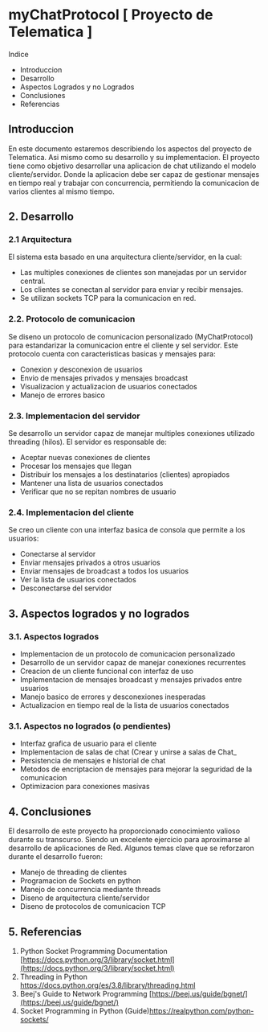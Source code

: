 # myChatProtocol [ Proyecto de Telematica ]

Indice
- Introduccion
- Desarrollo
- Aspectos Logrados y no Logrados
- Conclusiones
- Referencias


## Introduccion
En este documento estaremos describiendo los aspectos del proyecto de Telematica. Asi mismo como su desarrollo y su implementacion. El proyecto tiene como objetivo desarrollar una aplicacion de chat utilizando el modelo cliente/servidor. Donde la aplicacion debe ser capaz de gestionar mensajes en tiempo real y trabajar con concurrencia, permitiendo la comunicacion de varios clientes al mismo tiempo.


## 2. Desarrollo
### 2.1  Arquitectura
El sistema esta basado en una arquitectura cliente/servidor, en la cual:
- Las multiples conexiones de clientes son manejadas por un servidor central.
- Los clientes se conectan al servidor para enviar y recibir mensajes.
- Se utilizan sockets TCP para la comunicacion en red.

### 2.2. Protocolo de comunicacion 
Se diseno un protocolo de comunicacion personalizado (MyChatProtocol) para estandarizar la comunicacion entre el cliente y sel servidor. Este protocolo cuenta con caracteristicas basicas y mensajes para:
- Conexion y desconexion de usuarios
- Envio de mensajes privados y mensajes broadcast
- Visualizacion y actualizacion de usuarios conectados
- Manejo de errores basico

### 2.3. Implementacion del servidor
Se desarrollo un servidor capaz de manejar multiples conexiones utilizado threading (hilos). El servidor es responsable de:
- Aceptar nuevas conexiones de clientes
- Procesar los mensajes que llegan
- Distribuir los mensajes a los destinatarios (clientes) apropiados
- Mantener una lista de usuarios conectados
- Verificar que no se repitan nombres de usuario

### 2.4. Implementacion del cliente
Se creo un cliente con una interfaz basica de consola que permite a los usuarios:
- Conectarse al servidor
- Enviar mensajes privados a otros usuarios
- Enviar mensajes de broadcast a todos los usuarios
- Ver la lista de usuarios conectados
- Desconectarse del servidor


## 3. Aspectos logrados y no logrados
### 3.1. Aspectos logrados
- Implementacion de un protocolo de comunicacion personalizado
- Desarrollo de un servidor capaz de manejar conexiones recurrentes
- Creacion de un cliente funcional con interfaz de uso
- Implementacion de mensajes broadcast y mensajes privados entre usuarios
- Manejo basico  de errores y desconexiones inesperadas
- Actualizacion en tiempo real de la lista de usuarios conectados

### 3.1. Aspectos no logrados (o pendientes)
- Interfaz grafica de usuario para el cliente
- Implementacion de salas de chat (Crear y unirse a salas de Chat_
- Persistencia de mensajes e historial de chat
- Metodos de encriptacion de mensajes para mejorar la seguridad de la comunicacion
- Optimizacion para conexiones masivas

## 4. Conclusiones

El desarrollo de este proyecto ha proporcionado conocimiento valioso durante su transcurso. Siendo un excelente ejercicio para aproximarse al desarrollo de aplicaciones de Red. Algunos temas clave que se reforzaron durante el desarrollo fueron:
- Manejo de threading de clientes
- Programacion de Sockets en python
- Manejo de concurrencia mediante threads
- Diseno de arquitectura cliente/servidor
- Diseno de protocolos de comunicacion TCP

## 5. Referencias
1. Python Socket Programming Documentation [https://docs.python.org/3/library/socket.html](https://docs.python.org/3/library/socket.html)
2. Threading in Python https://docs.python.org/es/3.8/library/threading.html
3. Beej's Guide to Network Programming [https://beej.us/guide/bgnet/](https://beej.us/guide/bgnet/)
4.  Socket Programming in Python (Guide)https://realpython.com/python-sockets/
